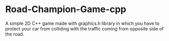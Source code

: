# Road-Champion-Game-cpp
A simple 2D C++ game made with graphics.h library in which you have to protect your car from colliding with the traffic coming from opposite side of the road.
